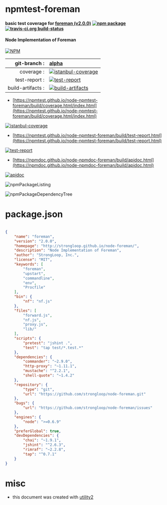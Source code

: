 # npmtest-foreman

#### basic test coverage for  [foreman (v2.0.0)](http://strongloop.github.io/node-foreman/)  [![npm package](https://img.shields.io/npm/v/npmtest-foreman.svg?style=flat-square)](https://www.npmjs.org/package/npmtest-foreman) [![travis-ci.org build-status](https://api.travis-ci.org/npmtest/node-npmtest-foreman.svg)](https://travis-ci.org/npmtest/node-npmtest-foreman)

#### Node Implementation of Foreman

[![NPM](https://nodei.co/npm/foreman.png?downloads=true&downloadRank=true&stars=true)](https://www.npmjs.com/package/foreman)

| git-branch : | [alpha](https://github.com/npmtest/node-npmtest-foreman/tree/alpha)|
|--:|:--|
| coverage : | [![istanbul-coverage](https://npmtest.github.io/node-npmtest-foreman/build/coverage.badge.svg)](https://npmtest.github.io/node-npmtest-foreman/build/coverage.html/index.html)|
| test-report : | [![test-report](https://npmtest.github.io/node-npmtest-foreman/build/test-report.badge.svg)](https://npmtest.github.io/node-npmtest-foreman/build/test-report.html)|
| build-artifacts : | [![build-artifacts](https://npmtest.github.io/node-npmtest-foreman/glyphicons_144_folder_open.png)](https://github.com/npmtest/node-npmtest-foreman/tree/gh-pages/build)|

- [https://npmtest.github.io/node-npmtest-foreman/build/coverage.html/index.html](https://npmtest.github.io/node-npmtest-foreman/build/coverage.html/index.html)

[![istanbul-coverage](https://npmtest.github.io/node-npmtest-foreman/build/screenCapture.buildCi.browser.%252Ftmp%252Fbuild%252Fcoverage.lib.html.png)](https://npmtest.github.io/node-npmtest-foreman/build/coverage.html/index.html)

- [https://npmtest.github.io/node-npmtest-foreman/build/test-report.html](https://npmtest.github.io/node-npmtest-foreman/build/test-report.html)

[![test-report](https://npmtest.github.io/node-npmtest-foreman/build/screenCapture.buildCi.browser.%252Ftmp%252Fbuild%252Ftest-report.html.png)](https://npmtest.github.io/node-npmtest-foreman/build/test-report.html)

- [https://npmdoc.github.io/node-npmdoc-foreman/build/apidoc.html](https://npmdoc.github.io/node-npmdoc-foreman/build/apidoc.html)

[![apidoc](https://npmdoc.github.io/node-npmdoc-foreman/build/screenCapture.buildCi.browser.%252Ftmp%252Fbuild%252Fapidoc.html.png)](https://npmdoc.github.io/node-npmdoc-foreman/build/apidoc.html)

![npmPackageListing](https://npmtest.github.io/node-npmtest-foreman/build/screenCapture.npmPackageListing.svg)

![npmPackageDependencyTree](https://npmtest.github.io/node-npmtest-foreman/build/screenCapture.npmPackageDependencyTree.svg)



# package.json

```json

{
    "name": "foreman",
    "version": "2.0.0",
    "homepage": "http://strongloop.github.io/node-foreman/",
    "description": "Node Implementation of Foreman",
    "author": "StrongLoop, Inc.",
    "license": "MIT",
    "keywords": [
        "foreman",
        "upstart",
        "commandline",
        "env",
        "Procfile"
    ],
    "bin": {
        "nf": "nf.js"
    },
    "files": [
        "forward.js",
        "nf.js",
        "proxy.js",
        "lib/"
    ],
    "scripts": {
        "pretest": "jshint .",
        "test": "tap test/*.test.*"
    },
    "dependencies": {
        "commander": "~2.9.0",
        "http-proxy": "~1.11.1",
        "mustache": "^2.2.1",
        "shell-quote": "~1.4.2"
    },
    "repository": {
        "type": "git",
        "url": "https://github.com/strongloop/node-foreman.git"
    },
    "bugs": {
        "url": "https://github.com/strongloop/node-foreman/issues"
    },
    "engines": {
        "node": ">=0.6.9"
    },
    "preferGlobal": true,
    "devDependencies": {
        "chai": "~1.9.1",
        "jshint": "^2.6.3",
        "rimraf": "~2.2.8",
        "tap": "^0.7.1"
    }
}
```



# misc
- this document was created with [utility2](https://github.com/kaizhu256/node-utility2)
